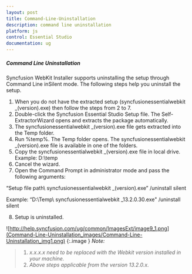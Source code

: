 ```yaml
---
layout: post
title: Command-Line-Uninstallation
description: command line uninstallation
platform: js
control: Essential Studio
documentation: ug
---
```


##### Command Line Uninstallation

Syncfusion WebKit Installer supports uninstalling the setup through Command Line inSilent mode. The following steps help you uninstall the setup. 

1. When you do not have the extracted setup (syncfusionessentialwebkit _(version).exe) then follow the steps from 2 to 7.
2. Double-click the Syncfusion Essential Studio Setup file. The Self-ExtractorWizard opens and extracts the package automatically.
3. The syncfusionessentialwebkit _(version).exe file gets extracted into the Temp folder.
4. Run %temp%. The Temp folder opens. The syncfusionessentialwebkit _(version).exe file is available in one of the folders.
5. Copy the syncfusionessentialwebkit _(version).exe file in local drive. Example: D:\temp
6. Cancel the wizard.
7. Open the Command Prompt in administrator mode and pass the following arguments: 

“Setup file path\ syncfusionessentialwebkit _(version).exe” /uninstall silent 

Example: “D:\Temp\ syncfusionessentialwebkit _13.2.0.30.exe" /uninstall silent

8. Setup is uninstalled.
> 
![http://help.syncfusion.com/ug/common/ImagesExt/image9_1.png](Command-Line-Uninstallation_images/Command-Line-Uninstallation_img1.png)
{:.image }
_Note:_ 

> 1. _x.x.x.x need to be replaced with the Webkit version installed in your machine._
> 2. _Above steps applicable from the version 13.2.0.x._



